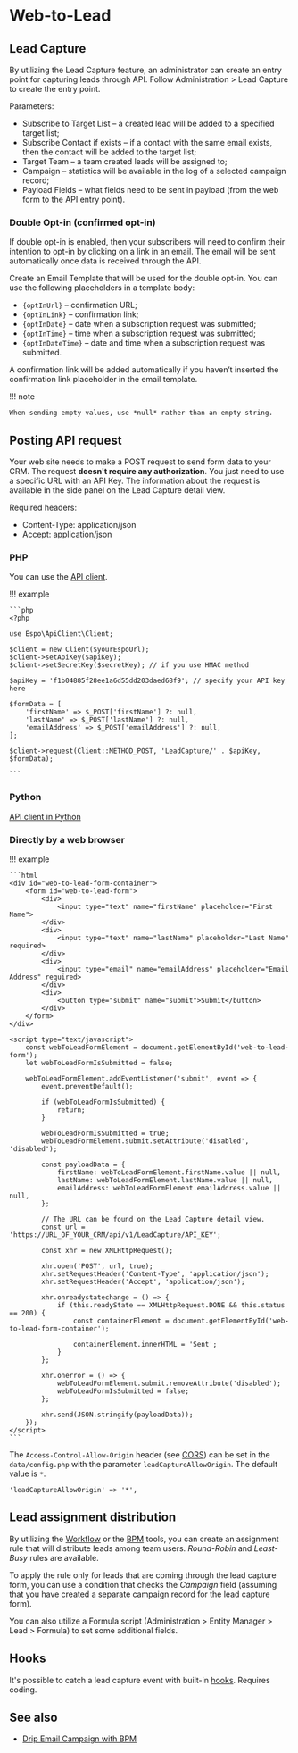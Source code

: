 # Web-to-Lead

## Lead Capture

By utilizing the Lead Capture feature, an administrator can create an entry point for capturing leads through API. Follow Administration > Lead Capture to create the entry point.

Parameters:

* Subscribe to Target List – a created lead will be added to a specified target list;
* Subscribe Contact if exists – if a contact with the same email exists, then the contact will be added to the target list;
* Target Team – a team created leads will be assigned to;
* Campaign – statistics will be available in the log of a selected campaign record;
* Payload Fields – what fields need to be sent in payload (from the web form to the API entry point).

### Double Opt-in (confirmed opt-in)

If double opt-in is enabled, then your subscribers will need to confirm their intention to opt-in by clicking on a link in an email. The email will be sent automatically once data is received through the API.

Create an Email Template that will be used for the double opt-in. You can use the following placeholders in a template body:

* `{optInUrl}` – confirmation URL;
* `{optInLink}` – confirmation link;
* `{optInDate}` – date when a subscription request was submitted;
* `{optInTime}` – time when a subscription request was submitted;
* `{optInDateTime}` – date and time when a subscription request was submitted.

A confirmation link will be added automatically if you haven’t inserted the confirmation link placeholder in the email template.

!!! note

    When sending empty values, use *null* rather than an empty string.

## Posting API request

Your web site needs to make a POST request to send form data to your CRM. The request **doesn't require any authorization**. You just need to use a specific URL with an API Key. The information about the request is available in the side panel on the Lead Capture detail view.

Required headers:

* Content-Type: application/json
* Accept: application/json

### PHP

You can use the [API client](https://github.com/espocrm/php-espo-api-client).

!!! example

    ```php
    <?php

    use Espo\ApiClient\Client;

    $client = new Client($yourEspoUrl);
    $client->setApiKey($apiKey);
    $client->setSecretKey($secretKey); // if you use HMAC method

    $apiKey = 'f1b04885f28ee1a6d55dd203daed68f9'; // specify your API key here

    $formData = [
        'firstName' => $_POST['firstName'] ?: null,
        'lastName' => $_POST['lastName'] ?: null,
        'emailAddress' => $_POST['emailAddress'] ?: null,
    ];

    $client->request(Client::METHOD_POST, 'LeadCapture/' . $apiKey, $formData);

    ```

### Python

[API client in Python](../development/api-client-python.md)

### Directly by a web browser

!!! example

    ```html
    <div id="web-to-lead-form-container">
        <form id="web-to-lead-form">
            <div>
                <input type="text" name="firstName" placeholder="First Name">
            </div>
            <div>
                <input type="text" name="lastName" placeholder="Last Name" required>
            </div>
            <div>
                <input type="email" name="emailAddress" placeholder="Email Address" required>
            </div>
            <div>
                <button type="submit" name="submit">Submit</button>
            </div>
        </form>
    </div>

    <script type="text/javascript">
        const webToLeadFormElement = document.getElementById('web-to-lead-form');
        let webToLeadFormIsSubmitted = false;

        webToLeadFormElement.addEventListener('submit', event => {
            event.preventDefault();

            if (webToLeadFormIsSubmitted) {
                return;
            }

            webToLeadFormIsSubmitted = true;
            webToLeadFormElement.submit.setAttribute('disabled', 'disabled');

            const payloadData = {
                firstName: webToLeadFormElement.firstName.value || null,
                lastName: webToLeadFormElement.lastName.value || null,
                emailAddress: webToLeadFormElement.emailAddress.value || null,
            };

            // The URL can be found on the Lead Capture detail view.
            const url = 'https://URL_OF_YOUR_CRM/api/v1/LeadCapture/API_KEY';

            const xhr = new XMLHttpRequest();

            xhr.open('POST', url, true);
            xhr.setRequestHeader('Content-Type', 'application/json');
            xhr.setRequestHeader('Accept', 'application/json');

            xhr.onreadystatechange = () => {
                if (this.readyState == XMLHttpRequest.DONE && this.status == 200) {
                    const containerElement = document.getElementById('web-to-lead-form-container');

                    containerElement.innerHTML = 'Sent';
                }
            };

            xhr.onerror = () => {
                webToLeadFormElement.submit.removeAttribute('disabled');
                webToLeadFormIsSubmitted = false;
            };

            xhr.send(JSON.stringify(payloadData));
        });
    </script>
    ```

The `Access-Control-Allow-Origin` header (see [CORS](https://en.wikipedia.org/wiki/Cross-origin_resource_sharing)) can be set in the `data/config.php` with the parameter `leadCaptureAllowOrigin`. The default value is `*`.

```
'leadCaptureAllowOrigin' => '*',
```

## Lead assignment distribution

By utilizing the [Workflow](workflows.md) or the [BPM](bpm.md) tools, you can create an assignment rule that will distribute leads among team users. *Round-Robin* and *Least-Busy* rules are available.

To apply the rule only for leads that are coming through the lead capture form, you can use a condition that checks the *Campaign* field (assuming that you have created a separate campaign record for the lead capture form).

You can also utilize a Formula script (Administration > Entity Manager > Lead > Formula) to set some additional fields.

## Hooks

It's possible to catch a lead capture event with built-in [hooks](../development/hooks.md#additional-default-hooks). Requires coding.

## See also

* [Drip Email Campaign with BPM](bpm-drip-email-campaign.md)
